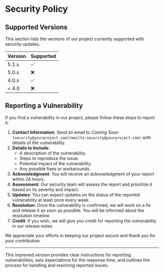 # Security Policy

## Supported Versions

This section lists the versions of our project currently supported with security updates.

| Version | Supported          |
| ------- | ------------------ |
| 5.1.x   | :white_check_mark: |
| 5.0.x   | :x:                |
| 4.0.x   | :white_check_mark: |
| < 4.0   | :x:                |

## Reporting a Vulnerability

If you find a vulnerability in our project, please follow these steps to report it:

1. **Contact Information**: Send an email to   *Coming Soon*    ```[security@yourproject.com](mailto:security@yourproject.com)```   with details of the vulnerability.
2. **Details to Include**:
   - A description of the vulnerability.
   - Steps to reproduce the issue.
   - Potential impact of the vulnerability.
   - Any possible fixes or workarounds.
3. **Acknowledgment**: You will receive an acknowledgment of your report within 24 hours.
4. **Assessment**: Our security team will assess the report and prioritize it based on its severity and impact.
5. **Updates**: You can expect updates on the status of the reported vulnerability at least once every week.
6. **Resolution**: Once the vulnerability is confirmed, we will work on a fix and release it as soon as possible. You will be informed about the resolution timeline.
7. **Credit**: If you wish, we will give you credit for reporting the vulnerability in our release notes.

We appreciate your efforts in keeping our project secure and thank you for your contribution.

---

This improved version provides clear instructions for reporting vulnerabilities, sets expectations for the response time, and outlines the process for handling and resolving reported issues.
